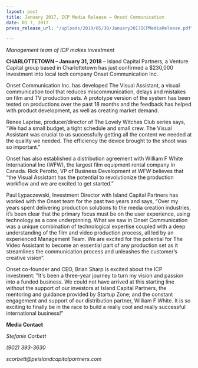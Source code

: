 ```yaml
---
layout: post
title: January 2017, ICP Media Release – Onset Communication
date: 01 7, 2017
press_release_url: "/uploads/2019/05/30/January2017ICPMediaRelease.pdf"

---
```

_Management team of ICP makes investment_

**CHARLOTTETOWN – January 31, 2018** – Island Capital Partners, a Venture Capital group based in Charlottetown has just confirmed a $230,000 investment into local tech company Onset Communication Inc.

Onset Communication Inc. has developed The Visual Assistant, a visual communication tool that reduces miscommunication, delays and mistakes on film and TV production sets. A prototype version of the system has been tested on productions over the past 18 months and the feedback has helped with product development, as well as creating market demand.

Renee Laprise, producer/director of The Lovely Witches Club series says, “We had a small budget, a tight schedule and small crew. The Visual Assistant was crucial to us successfully getting all the content we needed at the quality we needed. The efficiency the device brought to the shoot was so important.”

Onset has also established a distribution agreement with William F White International Inc (WFW), the largest film equipment rental company in Canada. Rick Perotto, VP of Business Development at WFW believes that “the Visual Assistant has the potential to revolutionize the production workflow and we are excited to get started.”

Paul Lypaczewski, Investment Director with Island Capital Partners has worked with the Onset team for the past two years and says, “Over my years spent delivering production solutions to the media creation industries, it’s been clear that the primary focus must be on the user experience, using technology as a core underpinning. What we saw in Onset Communication was a unique combination of technological expertise coupled with a deep understanding of the film and video production process, all led by an experienced Management Team. We are excited for the potential for The Video Assistant to become an essential part of any production set as it streamlines the communication process and unleashes the customer’s creative vision”.

Onset co-founder and CEO, Brian Sharp is excited about the ICP investment: "It's been a three-year journey to turn my vision and passion into a funded business. We could not have arrived at this starting line without the support of our investors at Island Capital Partners, the mentoring and guidance provided by Startup Zone; and the constant engagement and support of our distribution partner, William F White. It is so exciting to finally be in the race to build a really cool and really successful international business!"

**Media Contact**

_Stefanie Corbett_

_(902) 393-3630_

_scorbett@peislandcapitalpartners.com_